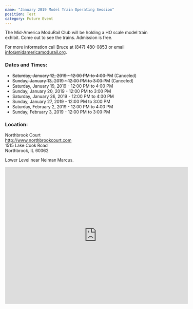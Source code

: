 ```yaml
---
name: "January 2019 Model Train Operating Session"
position: Test
category: Future Event
---
```

The Mid-America ModuRail Club will be holding a HO scale model train exhibit. Come out to see the trains. Admission is free.

For more information call Bruce at (847) 480-0853 or email <info@midamericamodurail.org>.

### Dates and Times:
- ~~Saturday, January 12, 2019 - 12:00 PM to 4:00 PM~~ (Canceled)
- ~~Sunday, January 13, 2019 - 12:00 PM to 3:00 PM~~ (Canceled)
- Saturday, January 19, 2019 - 12:00 PM to 4:00 PM
- Sunday, January 20, 2019 - 12:00 PM to 3:00 PM
- Saturday, January 26, 2019 - 12:00 PM to 4:00 PM
- Sunday, January 27, 2019 - 12:00 PM to 3:00 PM
- Saturday, February 2, 2019 - 12:00 PM to 4:00 PM
- Sunday, February 3, 2019 - 12:00 PM to 3:00 PM

### Location:  
Northbrook Court  
<http://www.northbrookcourt.com>  
1515 Lake Cook Road  
Northbrook, IL 60062

Lower Level near Neiman Marcus.

<iframe src="https://www.google.com/maps/embed?pb=!1m18!1m12!1m3!1d2957.9922491094944!2d-87.81834818470371!3d42.1504526792015!2m3!1f0!2f0!3f0!3m2!1i1024!2i768!4f13.1!3m3!1m2!1s0x880fc0d8be2fae27%3A0x1b3a3804d8cfbf91!2sNorthbrook+Court!5e0!3m2!1sen!2sus!4v1537160349236" width="600" height="450" frameborder="0" style="border:0" allowfullscreen></iframe>


